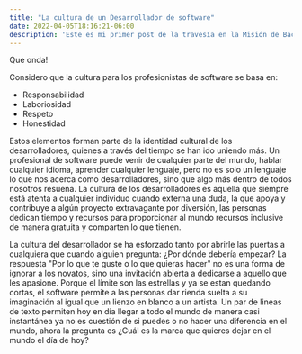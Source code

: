 ```yaml
---
title: "La cultura de un Desarrollador de software"
date: 2022-04-05T18:16:21-06:00
description: 'Este es mi primer post de la travesía en la Misión de Backend con Node JS de Launch X.'
---
```


Que onda!

Considero que la cultura para los profesionistas de software se basa en:
- Responsabilidad
- Laboriosidad
- Respeto
- Honestidad

Estos elementos forman parte de la identidad cultural de los desarrolladores, quienes a través del tiempo se han ido uniendo más.
Un profesional de software puede venir de cualquier parte del mundo, hablar cualquier idioma, aprender cualquier lenguaje, pero no es solo un lenguaje lo que nos acerca como desarrolladores, sino que algo más dentro de todos nosotros resuena. La cultura de los desarrolladores es aquella que siempre está atenta a cualquier individuo cuando externa una duda, la que apoya y contribuye a algún proyecto extravagante por diversión, las personas dedican tiempo y recursos para proporcionar al mundo recursos inclusive de manera gratuita y comparten lo que tienen.

La cultura del desarrollador se ha esforzado tanto por abrirle las puertas a cualquiera que cuando alguien pregunta: ¿Por dónde debería empezar?
La respuesta "Por lo que te guste o lo que quieras hacer" no es una forma de ignorar a los novatos, sino una invitación abierta a dedicarse a aquello que les apasione.
Porque el límite son las estrellas y ya se estan quedando cortas, el software permite a las personas dar rienda suelta a su imaginación al igual que un lienzo en blanco a un artista. Un par de lineas de texto permiten hoy en día llegar a todo el mundo de manera casi instantánea ya no es cuestión de si puedes o no hacer una diferencia en el mundo, ahora la pregunta es ¿Cuál es la marca que quieres dejar en el mundo el día de hoy?
